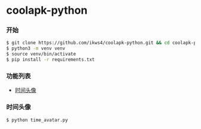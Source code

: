 # coolapk-python


### 开始
```bash
$ git clone https://github.com/ikws4/coolapk-python.git && cd coolapk-python
$ python3 -m venv venv
$ source venv/bin/activate
$ pip install -r requirements.txt
```

### 功能列表
- [时间头像](#时间头像)


### 时间头像
```bash
$ python time_avatar.py
```
